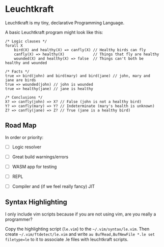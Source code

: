 # Leuchtkraft
Leuchtkraft is my tiny, declarative Programming Language.

A basic Leuchtkraft program might look like this:
```
/* Logic clauses */
forall X
    bird(X) and healthy(X) => canfly(X) // Healthy birds can fly
    canfly(X) => healthy(X)             // Things that fly are healthy
    wounded(X) and healthy(X) => false  // Things can't both be healthy and wounded

/* Facts */
true => bird(john) and bird(mary) and bird(jane) // john, mary and jane are birds
true => wounded(john) // john is wounded
true => healthy(jane) // jane is healthy

/* Conclusions */
X? => canfly(john) => X? // False (john is not a healthy bird)
Y? => canfly(mary) => Y? // Indeterminate (mary's health is unknown)
Z? => canfly(jane) => Z? // True (jane is a healthy bird)
```

## Road Map
In order or priority: 
- [ ] Logic resolver
- [ ] Great build warnings/errors
- [ ] WASM app for testing
- [ ] REPL
- [ ] Compiler and (if we feel really fancy) JIT


## Syntax Highlighting
I only include vim scripts because if you are not using vim, are you really a programmer?

Copy the highlighting script (`le.vim`) to the `~/.vim/syntax/le.vim`.
Then create `~/.vim/ftdetect/le.vim` and write 
`au BufRead,BufNewFile *.le set filetype=le` to it to associate .le files 
with leuchtkraft scripts.
